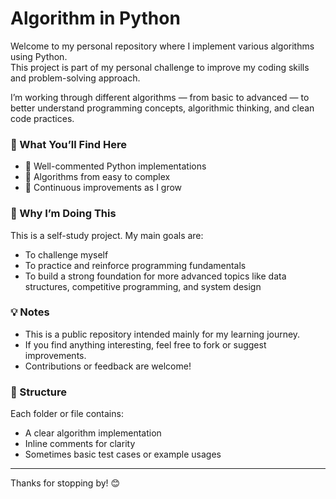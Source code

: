 # Algorithm in Python

Welcome to my personal repository where I implement various algorithms using Python.  
This project is part of my personal challenge to improve my coding skills and problem-solving approach.

I’m working through different algorithms — from basic to advanced — to better understand programming concepts, algorithmic thinking, and clean code practices.

### 📌 What You’ll Find Here

- 📖 Well-commented Python implementations
- 🧠 Algorithms from easy to complex
- 🔁 Continuous improvements as I grow

### 🚀 Why I’m Doing This

This is a self-study project. My main goals are:
- To challenge myself
- To practice and reinforce programming fundamentals
- To build a strong foundation for more advanced topics like data structures, competitive programming, and system design

### 💡 Notes

- This is a public repository intended mainly for my learning journey.
- If you find anything interesting, feel free to fork or suggest improvements.
- Contributions or feedback are welcome!

### 📂 Structure

Each folder or file contains:
- A clear algorithm implementation
- Inline comments for clarity
- Sometimes basic test cases or example usages

---

Thanks for stopping by! 😊
